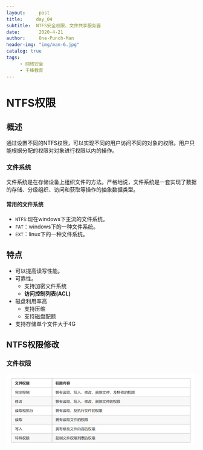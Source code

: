 ```yaml
---
layout:     post
title:     day_04
subtitle:  NTFS安全权限、文件共享服务器
date:       2020-4-21
author:     One-Punch-Man
header-img: "img/man-6.jpg"
catalog: true
tags: 
     - 网络安全
     - 千锋教育
---
```


# NTFS权限

## 概述

通过设置不同的NTFS权限，可以实现不同的用户访问不同的对象的权限。用户只能根据分配的权限对对象进行权限以内的操作。

### 文件系统

文件系统是在存储设备上组织文件的方法。严格地说，文件系统是一套实现了数据的存储、分级组织、访问和获取等操作的抽象数据类型。

#### 常用的文件系统

- `NTFS`:现在windows下主流的文件系统。
- `FAT`：windows下的一种文件系统。
- `EXT`：linux下的一种文件系统。

## 特点

- 可以提高读写性能。
- 可靠性。
  - 支持加密文件系统
  - **访问控制列表(ACL)**
- 磁盘利用率高
  - 支持压缩
  - 支持磁盘配额
- 支持存储单个文件大于4G

## NTFS权限修改

### 文件权限

![image-20200515014044745](\img\day_04_01.png)